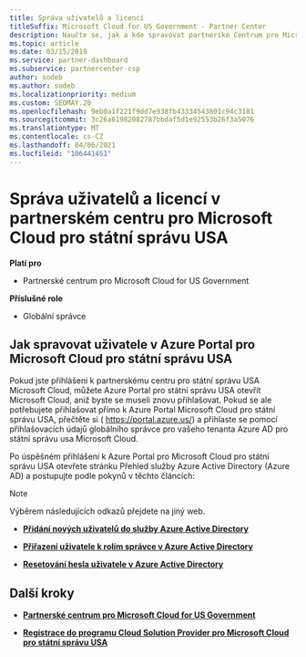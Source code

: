 ```yaml
---
title: Správa uživatelů a licencí
titleSuffix: Microsoft Cloud for US Government - Partner Center
description: Naučte se, jak a kde spravovat partnerské Centrum pro Microsoft Cloud pro státní partnery, zákazníky a licence USA, jakož i resetování hesel.
ms.topic: article
ms.date: 03/15/2019
ms.service: partner-dashboard
ms.subservice: partnercenter-csp
author: sodeb
ms.author: sodeb
ms.localizationpriority: medium
ms.custom: SEOMAY.20
ms.openlocfilehash: 9eb0a1f221f9dd7e938fb43334543801c94c3181
ms.sourcegitcommit: 3c26a61982082787bbdaf5d1e92553b26f3a5076
ms.translationtype: MT
ms.contentlocale: cs-CZ
ms.lasthandoff: 04/06/2021
ms.locfileid: "106441451"
---
```

# <a name="user-and-license-management-in-partner-center-for-microsoft-cloud-for-us-government"></a>Správa uživatelů a licencí v partnerském centru pro Microsoft Cloud pro státní správu USA

**Platí pro**

- Partnerské centrum pro Microsoft Cloud for US Government

**Příslušné role**

- Globální správce

## <a name="how-to-manage-users-in-the-azure-portal-for-microsoft-cloud-for-us-government"></a>Jak spravovat uživatele v Azure Portal pro Microsoft Cloud pro státní správu USA

Pokud jste přihlášeni k partnerskému centru pro státní správu USA Microsoft Cloud, můžete Azure Portal pro státní správu USA otevřít Microsoft Cloud, aniž byste se museli znovu přihlašovat. Pokud se ale potřebujete přihlašovat přímo k Azure Portal Microsoft Cloud pro státní správu USA, přečtěte si ( https://portal.azure.us/) a přihlaste se pomocí přihlašovacích údajů globálního správce pro vašeho tenanta Azure AD pro státní správu usa Microsoft Cloud.

Po úspěšném přihlášení k Azure Portal pro Microsoft Cloud pro státní správu USA otevřete stránku Přehled služby Azure Active Directory (Azure AD) a postupujte podle pokynů v těchto článcích:

> [!NOTE]  
> Výběrem následujících odkazů přejdete na jiný web. 

-  [**Přidání nových uživatelů do služby Azure Active Directory**](/azure/active-directory/active-directory-users-create-azure-portal)

-  [**Přiřazení uživatele k rolím správce v Azure Active Directory**](/azure/active-directory/active-directory-users-assign-role-azure-portal)

-  [**Resetování hesla uživatele v Azure Active Directory**](/azure/active-directory/active-directory-users-reset-password-azure-portal)

## <a name="next-steps"></a>Další kroky

-  [**Partnerské centrum pro Microsoft Cloud for US Government**](partner-center-for-microsoft-us-govt-cloud.md)

-  [**Registrace do programu Cloud Solution Provider pro Microsoft Cloud pro státní správu USA**](enroll-in-csp-for-microsoft-us-govt-cloud.md)